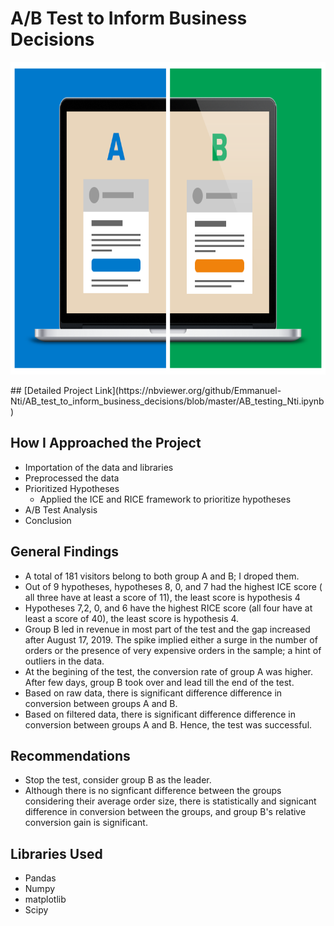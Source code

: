# A/B Test to Inform Business Decisions
<p align ="center">
   <img src = "images/ab.png" width="1000" 
     height="500">
 </p>
## [Detailed Project Link](https://nbviewer.org/github/Emmanuel-Nti/AB_test_to_inform_business_decisions/blob/master/AB_testing_Nti.ipynb)

## How I Approached the Project
- Importation of the data and libraries
- Preprocessed the data 
- Prioritized Hypotheses
  - Applied the ICE and RICE framework to prioritize hypotheses
-  A/B Test Analysis
- Conclusion 
 
## General Findings
- A total of 181 visitors belong to both group A and B; I droped them.
- Out of 9 hypotheses, hypotheses 8, 0, and 7 had the highest ICE score ( all three have at least a score of 11), the least score is hypothesis 4
- Hypotheses 7,2, 0, and 6 have the highest RICE score (all four have at least a score of 40), the least score is hypothesis 4.
- Group B led in revenue in most part of the test and the gap increased after August 17, 2019. The spike implied either a surge in the number of orders or the presence of very expensive orders in the sample; a hint of outliers in the data.
- At the begining of the test, the conversion rate of group A was higher. After few days, group B took over and lead till the end of the test. 
- Based on raw data, there is significant difference difference in conversion between groups A and B. 
- Based on filtered data, there is significant difference difference in conversion between groups A and B. Hence, the test was successful.

## Recommendations
- Stop the test, consider group B as the leader.
- Although there is no signficant difference between the groups considering their average order size, there is statistically and signicant difference in conversion between the groups, and group B's relative conversion gain is significant.

## Libraries Used
- Pandas 
- Numpy 
- matplotlib
- Scipy  

